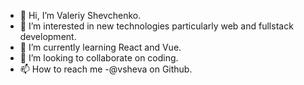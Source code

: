 - 👋 Hi, I’m Valeriy Shevchenko.
- 👀 I’m interested in new technologies particularly web and fullstack development.
- 🌱 I’m currently learning React and Vue.
- 💞️ I’m looking to collaborate on coding.
- 📫 How to reach me -@vsheva on Github.

<!---
vsheva/vsheva is a ✨ special ✨ repository because its `README.md` (this file) appears on your GitHub profile.
You can click the Preview link to take a look at your changes.
--->
